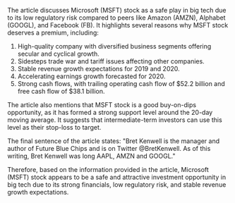 The article discusses Microsoft (MSFT) stock as a safe play in big tech due to its low regulatory risk compared to peers like Amazon (AMZN), Alphabet (GOOGL), and Facebook (FB). It highlights several reasons why MSFT stock deserves a premium, including:

1. High-quality company with diversified business segments offering secular and cyclical growth.
2. Sidesteps trade war and tariff issues affecting other companies.
3. Stable revenue growth expectations for 2019 and 2020.
4. Accelerating earnings growth forecasted for 2020.
5. Strong cash flows, with trailing operating cash flow of $52.2 billion and free cash flow of $38.1 billion.

The article also mentions that MSFT stock is a good buy-on-dips opportunity, as it has formed a strong support level around the 20-day moving average. It suggests that intermediate-term investors can use this level as their stop-loss to target.

The final sentence of the article states: "Bret Kenwell is the manager and author of Future Blue Chips and is on Twitter @BretKenwell. As of this writing, Bret Kenwell was long AAPL, AMZN and GOOGL."

Therefore, based on the information provided in the article, Microsoft (MSFT) stock appears to be a safe and attractive investment opportunity in big tech due to its strong financials, low regulatory risk, and stable revenue growth expectations.